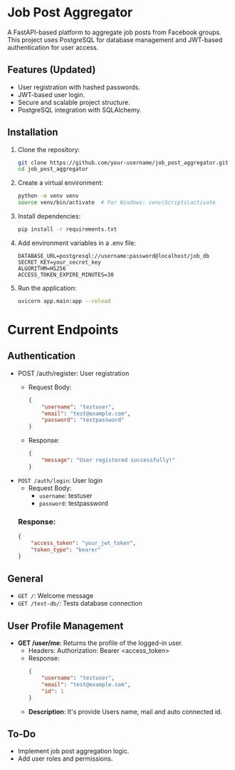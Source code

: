 # Job Post Aggregator

A FastAPI-based platform to aggregate job posts from Facebook groups.  
This project uses PostgreSQL for database management and JWT-based authentication for user access.

## Features (Updated)
- User registration with hashed passwords.
- JWT-based user login.
- Secure and scalable project structure.
- PostgreSQL integration with SQLAlchemy.

## Installation
1. Clone the repository:
   ```bash
   git clone https://github.com/your-username/job_post_aggregator.git
   cd job_post_aggregator

2. Create a virtual environment:
    ```bash
    python -m venv venv
    source venv/bin/activate  # For Windows: venv\Scripts\activate
    ```

3. Install dependencies:
    ```bash
    pip install -r requirements.txt
    ```

4. Add environment variables in a .env file:
    ```env
    DATABASE_URL=postgresql://username:password@localhost/job_db
    SECRET_KEY=your_secret_key
    ALGORITHM=HS256
    ACCESS_TOKEN_EXPIRE_MINUTES=30
    ```

5. Run the application:
    ```bash
    uvicorn app.main:app --reload
    ```

# Current Endpoints
## Authentication
- POST /auth/register: User registration
  -  Request Body:
      ```json
      {
          "username": "testuser",
          "email": "test@example.com",
          "password": "testpassword"
      }
      ```
  
  -  Response:
    
      ```json
      {
          "message": "User registered successfully!"
      }
      ```
- `POST /auth/login`: User login
  - Request Body:
    - `username`: testuser    
    - `password`: testpassword
  ### Response:
    ```json
    {
        "access_token": "your_jwt_token",
        "token_type": "bearer"
    }
    ```

## General
- `GET /`: Welcome message
- `GET /test-db/`: Tests database connection

## User Profile Management
- **GET /user/me**: Returns the profile of the logged-in user.
   - Headers: Authorization: Bearer <access_token>
   - Response:
      ```json
      {
          "username": "testuser",
          "email": "test@example.com",
          "id": 1
      }
      ```
  - **Description**: It's provide Users name, mail and auto connected id.
  
## To-Do
- Implement job post aggregation logic.
- Add user roles and permissions.
